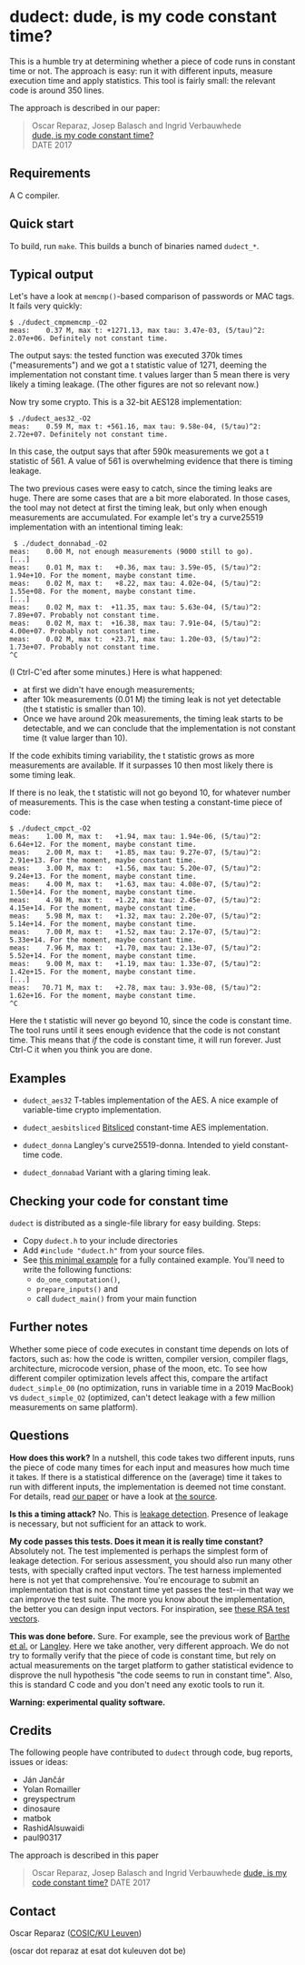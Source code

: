 dudect: dude, is my code constant time?
=======================================

This is a humble try at determining whether a piece of code runs in
constant time or not. The approach is easy: run it with different
inputs, measure execution time and apply statistics.
This tool is fairly small: the relevant code is around 350 lines.

The approach is described in our paper:
> Oscar Reparaz, Josep Balasch and Ingrid Verbauwhede  
> [dude, is my code constant time?](https://eprint.iacr.org/2016/1123.pdf)  
> DATE 2017

Requirements
------------
A C compiler.

Quick start
-----------
To build, run `make`. This builds a bunch of binaries named `dudect_*`.

Typical output
--------------

Let's have a look at `memcmp()`-based comparison of passwords or MAC tags.
It fails very quickly:

```
$ ./dudect_cmpmemcmp_-O2
meas:    0.37 M, max t: +1271.13, max tau: 3.47e-03, (5/tau)^2: 2.07e+06. Definitely not constant time.
```

The output says: the tested function was executed 370k times
("measurements") and we got a t statistic value of 1271,
deeming the implementation not constant time. t values
larger than 5 mean there is very likely a timing leakage.
(The other figures are not so relevant now.)

Now try some crypto. This is a 32-bit AES128 implementation:
```
$ ./dudect_aes32_-O2
meas:    0.59 M, max t: +561.16, max tau: 9.58e-04, (5/tau)^2: 2.72e+07. Definitely not constant time.
```

In this case, the output says that after 590k measurements we got
a t statistic of 561. A value of 561 is overwhelming evidence
that there is timing leakage.

The two previous cases were easy to catch, since the timing leaks are
huge. There are some cases that are a bit more elaborated. In those
cases, the tool may not detect at first the timing leak, but only when
enough measurements are accumulated. For example let's try a curve25519
implementation with an intentional timing leak:

```
 $ ./dudect_donnabad_-O2
meas:    0.00 M, not enough measurements (9000 still to go).
[...]
meas:    0.01 M, max t:   +0.36, max tau: 3.59e-05, (5/tau)^2: 1.94e+10. For the moment, maybe constant time.
meas:    0.02 M, max t:   +8.22, max tau: 4.02e-04, (5/tau)^2: 1.55e+08. For the moment, maybe constant time.
[...]
meas:    0.02 M, max t:  +11.35, max tau: 5.63e-04, (5/tau)^2: 7.89e+07. Probably not constant time.
meas:    0.02 M, max t:  +16.38, max tau: 7.91e-04, (5/tau)^2: 4.00e+07. Probably not constant time.
meas:    0.02 M, max t:  +23.71, max tau: 1.20e-03, (5/tau)^2: 1.73e+07. Probably not constant time.
^C
```

(I Ctrl-C'ed after some minutes.) Here is what happened:

 * at first we didn't have enough measurements;
 * after 10k measurements (0.01 M) the timing leak is not yet detectable
   (the t statistic is smaller than 10).
 * Once we have around 20k measurements, the timing leak starts to be
   detectable, and we can conclude that the implementation is not constant time
   (t value larger than 10).

If the code exhibits timing variability, the t statistic grows as more
measurements are available. If it surpasses 10 then most likely there
is some timing leak.

If there is no leak, the t statistic will not go beyond 10, for whatever
number of measurements. This is the case when testing a constant-time
piece of code:

```
$ ./dudect_cmpct_-O2
meas:    1.00 M, max t:   +1.94, max tau: 1.94e-06, (5/tau)^2: 6.64e+12. For the moment, maybe constant time.
meas:    2.00 M, max t:   +1.85, max tau: 9.27e-07, (5/tau)^2: 2.91e+13. For the moment, maybe constant time.
meas:    3.00 M, max t:   +1.56, max tau: 5.20e-07, (5/tau)^2: 9.24e+13. For the moment, maybe constant time.
meas:    4.00 M, max t:   +1.63, max tau: 4.08e-07, (5/tau)^2: 1.50e+14. For the moment, maybe constant time.
meas:    4.98 M, max t:   +1.22, max tau: 2.45e-07, (5/tau)^2: 4.15e+14. For the moment, maybe constant time.
meas:    5.98 M, max t:   +1.32, max tau: 2.20e-07, (5/tau)^2: 5.14e+14. For the moment, maybe constant time.
meas:    7.00 M, max t:   +1.52, max tau: 2.17e-07, (5/tau)^2: 5.33e+14. For the moment, maybe constant time.
meas:    7.96 M, max t:   +1.70, max tau: 2.13e-07, (5/tau)^2: 5.52e+14. For the moment, maybe constant time.
meas:    9.00 M, max t:   +1.19, max tau: 1.33e-07, (5/tau)^2: 1.42e+15. For the moment, maybe constant time.
[...]
meas:   70.71 M, max t:   +2.78, max tau: 3.93e-08, (5/tau)^2: 1.62e+16. For the moment, maybe constant time.
^C
```

Here the t statistic will never go beyond 10, since the code is
constant time. The tool runs until it sees enough evidence that
the code is not constant time. This means that *if* the code is
constant time, it will run forever. Just Ctrl-C it when you think
you are done.

Examples
--------

* `dudect_aes32` T-tables implementation of the AES.
  A nice example of variable-time crypto implementation.

* `dudect_aesbitsliced` [Bitsliced](https://eprint.iacr.org/2009/129)
  constant-time AES implementation.

* `dudect_donna` Langley's curve25519-donna. Intended to yield
  constant-time code.

* `dudect_donnabad` Variant with a glaring timing leak.

Checking your code for constant time
------------------------------------

`dudect` is distributed as a single-file library for easy building.
Steps:
* Copy `dudect.h` to your include directories
* Add `#include "dudect.h"` from your source files.
* See [this minimal example](examples/simple/example.c) for a fully
contained example. You'll need to write the following functions:
   - `do_one_computation()`, 
   - `prepare_inputs()` and
   - call `dudect_main()` from your main function

Further notes
-------------

Whether some piece of code executes in constant time depends on lots of
factors, such as: how the code is written, compiler version,
compiler flags, architecture, microcode version, phase of the moon,
etc. To see how different compiler optimization levels affect this,
compare the artifact `dudect_simple_O0` (no optimization, runs in variable
time in a 2019 MacBook) vs `dudect_simple_O2` (optimized, can't
detect leakage with a few million measurements on same platform).

Questions
---------

**How does this work?**
   In a nutshell, this code takes two different inputs, runs the
   piece of code many times for each input and measures how much
   time it takes. If there is a statistical difference on the
   (average) time it takes to run with different inputs, the
   implementation is deemed not time constant. For details, read
   [our paper](https://eprint.iacr.org/2016/1123.pdf) or have a look
   at [the source](src/fixture.c).

**Is this a timing attack?**
   No. This is [leakage detection](http://saluc.engr.uconn.edu/refs/sidechannel/coron04statistics.pdf).
   Presence of leakage is necessary, but not sufficient for an
   attack to work.

**My code passes this tests. Does it mean it is really time constant?**
   Absolutely not. The test implemented is perhaps the simplest form
   of leakage detection. For serious assessment, you should also run
   many other tests, with specially crafted input vectors.
   The test harness implemented here is not yet that comprehensive.
   You're encourage to submit an implementation that is not constant
   time yet passes the test--in that way we can improve the test suite.
   The more you know about the implementation, the better you can
   design input vectors. For inspiration, see [these RSA test vectors](http://csrc.nist.gov/news_events/non-invasive-attack-testing-workshop/papers/09_Jaffe.pdf).

**This was done before.**
   Sure. For example, see the previous work of [Barthe et al.](http://fdupress.net/publications.html#ct-verif) or [Langley](https://github.com/agl/ctgrind).
   Here we take another, very different approach. We do not
   try to formally verify that the piece of code is constant time, but
   rely on actual measurements on the target platform to gather
   statistical evidence to disprove the null hypothesis "the code
   seems to run in constant time". Also, this is standard C code and
   you don't need any exotic tools to run it.

**Warning: experimental quality software.**

Credits
-------

The following people have contributed to `dudect` through code, bug reports, issues or ideas:

* Ján Jančár
* Yolan Romailler
* greyspectrum
* dinosaure
* matbok
* RashidAlsuwaidi
* paul90317

The approach is described in this paper
> Oscar Reparaz, Josep Balasch and Ingrid Verbauwhede
> [dude, is my code constant time?](https://eprint.iacr.org/2016/1123.pdf)
> DATE 2017

Contact
-------
Oscar Reparaz ([COSIC/KU Leuven](http://cosic.be))

(oscar dot reparaz at esat dot kuleuven dot be)
